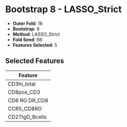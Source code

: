 # Bootstrap 8 - LASSO_Strict

- **Outer Fold**: 18
- **Bootstrap**: 8
- **Method**: LASSO_Strict
- **Fold Seed**: 66
- **Features Selected**: 5

## Selected Features

| Feature |
|---------|
| CD3hi_total |
| CD8pos_CD3 |
| CD8 RO DR_CD8 |
| CCR5_CD8RO |
| CD27IgD_Bcells |
